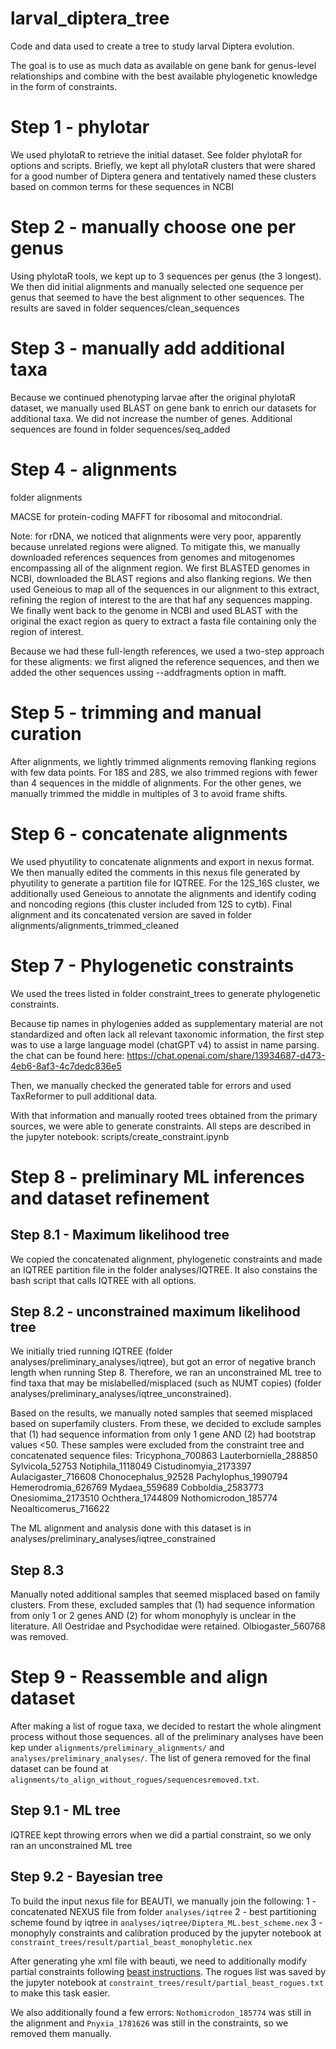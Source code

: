 # larval_diptera_tree
Code and data used to create a tree to study larval Diptera evolution.

The goal is to use as much data as available on gene bank for genus-level relationships and combine with the best available phylogenetic knowledge in the form of constraints.

# Step 1 - phylotar

We used phylotaR to retrieve the initial dataset. See folder phylotaR for options and scripts. Briefly, we kept all phylotaR clusters that were shared for a good number of Diptera genera and tentatively named these clusters based on common terms for these sequences in NCBI

# Step 2 - manually choose one per genus

Using phylotaR tools, we kept up to 3 sequences per genus (the 3 longest). We then did initial alignments and manually selected one sequence per genus that seemed to have the best alignment to other sequences. The results are saved in folder sequences/clean_sequences

# Step 3 - manually add additional taxa

Because we continued phenotyping larvae after the original phylotaR dataset, we manually used BLAST on gene bank to enrich our datasets for additional taxa. We did not increase the number of genes. Additional sequences are found in folder sequences/seq_added

# Step 4 - alignments

folder alignments

MACSE for protein-coding
MAFFT for ribosomal and mitocondrial. 

Note: for rDNA, we noticed that alignments were very poor, apparently because unrelated regions were aligned. To mitigate this, we manually downloaded references sequences from genomes and mitogenomes encompassing all of the alignment region. We first BLASTED genomes in NCBI, downloaded the BLAST regions and also flanking regions. We then used Geneious to map all of the sequences in our alignment to this extract, refining the region of interest to the are that haf any sequences mapping. We finally went back to the genome in NCBI and used BLAST with the original the exact region as query to extract a fasta file containing only the region of interest.

Because we had these full-length references, we used a two-step approach for these aligments: we first aligned the reference sequences, and then we added the other sequences ussing --addfragments option in mafft.

# Step 5 - trimming and manual curation

After alignments, we lightly trimmed alignments removing flanking regions with few data points. For 18S and 28S, we also trimmed regions with fewer than 4 sequences in the middle of alignments. For the other genes, we manually trimmed the middle in multiples of 3 to avoid frame shifts.

# Step 6 - concatenate alignments

We used phyutility to concatenate alignments and export in nexus format. We then manually edited the comments in this nexus file generated by phyutility to generate a partition file for IQTREE. For the 12S_16S cluster, we additionally used Geneious to annotate the alignments and identify coding and noncoding regions (this cluster included from 12S to cytb).
Final alignment and its concatenated version are saved in folder alignments/alignments_trimmed_cleaned

# Step 7 -  Phylogenetic constraints
We used the trees listed in folder constraint_trees to generate phylogenetic constraints.

Because tip names in phylogenies added as supplementary material are not standardized and often lack all relevant taxonomic information, the first step was to use a large language model (chatGPT v4) to assist in name parsing. the chat can be found here: https://chat.openai.com/share/13934687-d473-4eb6-8af3-4c7dedc836e5

Then, we manually checked the generated table for errors and used TaxReformer to pull additional data. 

With that information and manually rooted trees obtained from the primary sources, we were able to generate constraints. All steps are described in the  jupyter notebook: scripts/create_constraint.ipynb

# Step 8 - preliminary ML inferences and dataset refinement

## Step 8.1 - Maximum likelihood tree
We copied the concatenated alignment, phylogenetic constraints and made an IQTREE partition file in the folder analyses/IQTREE. It also constains the bash script that calls IQTREE with all options.

## Step 8.2 - unconstrained maximum likelihood tree
We initially tried running IQTREE (folder analyses/preliminary_analyses/iqtree), but got an error of negative branch length when running Step 8. Therefore, we ran an unconstrained ML tree to find taxa that may be mislabelled/misplaced (such as NUMT copies) (folder analyses/preliminary_analyses/iqtree_unconstrained).

Based on the results, we manually noted samples that seemed misplaced based on superfamily clusters. From these, we decided to exclude samples that (1) had sequence information from only 1 gene AND (2) had bootstrap values <50. These samples were excluded from the constraint tree and concatenated sequence files:
Tricyphona_700863
Lauterborniella_288850
Sylvicola_52753
Notiphila_1118049
Cistudinomyia_2173397
Aulacigaster_716608
Chonocephalus_92528
Pachylophus_1990794
Hemerodromia_626769
Mydaea_559689
Cobboldia_2583773
Onesiomima_2173510
Ochthera_1744809
Nothomicrodon_185774
Neoalticomerus_716622

The ML alignment and analysis done with this dataset is in analyses/preliminary_analyses/iqtree_constrained

## Step 8.3 
Manually noted additional samples that seemed misplaced based on family clusters. From these, excluded samples that (1) had sequence information from only 1 or 2 genes AND (2) for whom monophyly is unclear in the literature. All Oestridae and Psychodidae were retained. Olbiogaster_560768 was removed. 

# Step 9 - Reassemble and align dataset
After making a list of rogue taxa, we decided to restart the whole alingment process without those sequences. all of the preliminary analyses have been kep under `alignments/preliminary_alignments/` and `analyses/preliminary_analyses/`. The list of genera removed for the final dataset can be found at `alignments/to_align_without_rogues/sequencesremoved.txt`. 

## Step 9.1 - ML tree
IQTREE kept throwing errors when we did a partial constraint, so we only ran an unconstrained ML tree

## Step 9.2 - Bayesian tree
To build the input nexus file for BEAUTI, we manually join the following:
1 - concatenated NEXUS file from folder `analyses/iqtree`
2 - best partitioning scheme found by iqtree in `analyses/iqtree/Diptera_ML.best_scheme.nex`
3 - monophyly constraints and calibration produced by the jupyter notebook at `constraint_trees/result/partial_beast_monophyletic.nex`

After generating yhe xml file with beauti, we need to additionally modify partial constraints following [beast instructions](https://www.beast2.org/2021/04/12/constraining-trees.html).
The rogues list was saved by the jupyter notebook at `constraint_trees/result/partial_beast_rogues.txt` to make this task easier.

We also additionally found a few errors: `Nothomicrodon_185774` was still in the alignment and `Pnyxia_1781626` was still in the constraints, so we removed them manually.

